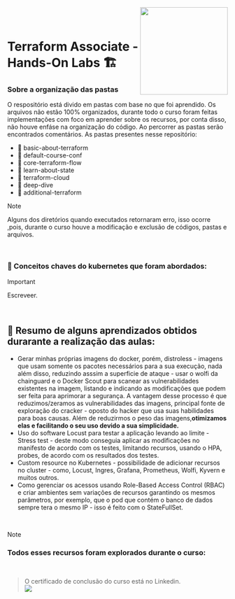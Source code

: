 <img align="right" src="https://github.com/user-attachments/assets/1f9f85e3-05b1-4036-b036-2f676851c7c9" width="200"> 
</br></br>

# Terraform Associate - Hands-On Labs  🏗️


### Sobre a organização das pastas 
O respositório está divido em pastas com base no que foi aprendido. Os arquivos não estão 100% organizados, durante todo o curso foram feitas implementações com foco em aprender sobre os recursos, por conta disso, não houve enfáse na organização do código. Ao percorrer as pastas serão encontrados comentários. As pastas presentes nesse repositório:  
- 📁 basic-about-terraform
- 📁 default-course-conf
- 📁 core-terraform-flow
- 📁 learn-about-state
- 📁 terraform-cloud
- 📁 deep-dive
- 📁 additional-terraform 

> [!NOTE]
> Alguns dos diretórios quando executados retornaram erro, isso ocorre ,pois, durante o curso houve a modificação e exclusão de códigos, pastas e arquivos.  
</br>

### 🔑 Conceitos chaves do kubernetes que foram abordados: 
> [!IMPORTANT]
> Escreveer.  
</br>

## 📜  Resumo de alguns aprendizados obtidos durarante a realização das aulas:
- Gerar minhas próprias imagens do docker, porém, distroless - imagens que usam somente os pacotes necessários para a sua execução, nada além disso, reduzindo asssim a superficie de ataque - usar o wolfi da chainguard e o Docker Scout para scanear as vulnerabilidades existentes na imagem, listando e indicando as modificações que podem ser feita para aprimorar a segurança. A vantagem desse processo é que reduzimos/zeramos as vulnerabilidades das imagens, principal fonte de exploração do cracker - oposto do hacker que usa suas habilidades para boas causas. Além de reduzirmos o peso das imagens,**otimizamos elas e facilitando o seu uso devido a sua simplicidade.**
- Uso do software Locust para testar a aplicação levando ao limite - Stress test - deste modo conseguia aplicar as modificações no manifesto de acordo com os testes, limitando recursos, usando o HPA, probes, de acordo com os resultados dos testes.
- Custom resource no Kubernetes - possibilidade de adicionar recursos no cluster - como, Locust, Ingres, Grafana, Prometheus, Wolfi, Kyvern e muitos outros.
- Como gerenciar os acessos usando Role-Based Access Control (RBAC) e criar ambientes sem variações de recursos garantindo os mesmos parâmetros, por exemplo, que o pod que contém o banco de dados sempre tera o mesmo IP - isso é feito com o StateFullSet.

</br>

> [!NOTE]
> ### Todos esses recursos foram explorados durante o curso:
>

</br>

> O certificado de conclusão do curso está no Linkedin.
> </br>
> <a href="https://www.linkedin.com/in/-ribeiro/details/certifications/" target="_blank"><img loading="lazy" src="https://img.shields.io/badge/-LinkedIn-%230077B5?style=for-the-badge&logo=linkedin&logoColor=white" target="_blank"></a>   
